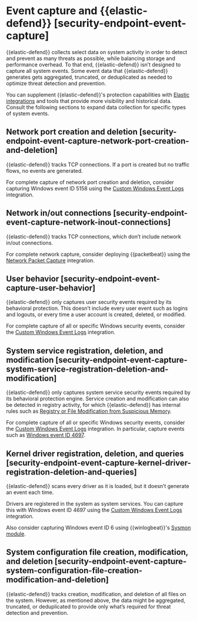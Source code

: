# Event capture and {{elastic-defend}} [security-endpoint-event-capture]

{{elastic-defend}} collects select data on system activity in order to detect and prevent as many threats as possible, while balancing storage and performance overhead. To that end, {{elastic-defend}} isn’t designed to capture all system events. Some event data that {{elastic-defend}} generates gets aggregated, truncated, or deduplicated as needed to optimize threat detection and prevention.

You can supplement {{elastic-defend}}'s protection capabilities with [Elastic integrations](https://docs.elastic.co/en/integrations) and tools that provide more visibility and historical data. Consult the following sections to expand data collection for specific types of system events.


## Network port creation and deletion [security-endpoint-event-capture-network-port-creation-and-deletion] 

{{elastic-defend}} tracks TCP connections. If a port is created but no traffic flows, no events are generated.

For complete capture of network port creation and deletion, consider capturing Windows event ID 5158 using the [Custom Windows Event Logs](https://docs.elastic.co/en/integrations/winlog) integration.


## Network in/out connections [security-endpoint-event-capture-network-inout-connections] 

{{elastic-defend}} tracks TCP connections, which don’t include network in/out connections.

For complete network capture, consider deploying {{packetbeat}} using the [Network Packet Capture](https://docs.elastic.co/en/integrations/network_traffic) integration.


## User behavior [security-endpoint-event-capture-user-behavior] 

{{elastic-defend}} only captures user security events required by its behavioral protection. This doesn’t include every user event such as logins and logouts, or every time a user account is created, deleted, or modified.

For complete capture of all or specific Windows security events, consider the [Custom Windows Event Logs](https://docs.elastic.co/en/integrations/winlog) integration.


## System service registration, deletion, and modification [security-endpoint-event-capture-system-service-registration-deletion-and-modification] 

{{elastic-defend}} only captures system service security events required by its behavioral protection engine. Service creation and modification can also be detected in registry activity, for which {{elastic-defend}} has internal rules such as [Registry or File Modification from Suspicious Memory](https://github.com/elastic/protections-artifacts/blob/6d54ae289b290b1d42a7717569483f6ce907200a/behavior/rules/persistence_registry_or_file_modification_from_suspicious_memory.toml).

For complete capture of all or specific Windows security events, consider the [Custom Windows Event Logs](https://docs.elastic.co/en/integrations/winlog) integration. In particular, capture events such as [Windows event ID 4697](https://learn.microsoft.com/en-us/windows/security/threat-protection/auditing/event-4697).


## Kernel driver registration, deletion, and queries [security-endpoint-event-capture-kernel-driver-registration-deletion-and-queries] 

{{elastic-defend}} scans every driver as it is loaded, but it doesn’t generate an event each time.

Drivers are registered in the system as system services. You can capture this with Windows event ID 4697 using the [Custom Windows Event Logs](https://docs.elastic.co/en/integrations/winlog) integration.

Also consider capturing Windows event ID 6 using {{winlogbeat}}'s [Sysmon module](https://www.elastic.co/guide/en/beats/winlogbeat/current/winlogbeat-module-sysmon.html).


## System configuration file creation, modification, and deletion [security-endpoint-event-capture-system-configuration-file-creation-modification-and-deletion] 

{{elastic-defend}} tracks creation, modification, and deletion of all files on the system. However, as mentioned above, the data might be aggregated, truncated, or deduplicated to provide only what’s required for threat detection and prevention.

